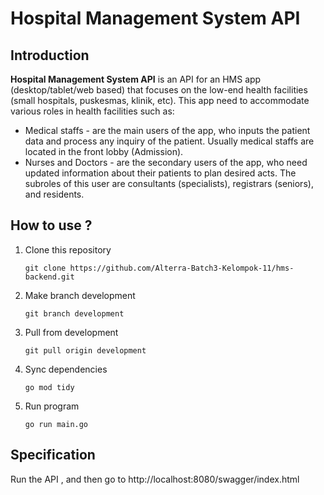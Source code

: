 # Hospital Management System API

## Introduction
**Hospital Management System API** is an API for an HMS app (desktop/tablet/web based) that focuses on the low-end health facilities (small hospitals, puskesmas, klinik, etc). This app need to accommodate various roles in health facilities such as:
- Medical staffs - are the main users of the app, who inputs the patient data and process any inquiry of the patient. Usually medical staffs are located in the front lobby (Admission).
- Nurses and Doctors - are the secondary users of the app, who need updated information about their patients to plan desired acts. The subroles of this user are consultants (specialists), registrars (seniors), and residents.

## How to use ?
1. Clone this repository
    ```shell
    git clone https://github.com/Alterra-Batch3-Kelompok-11/hms-backend.git
    ```
2. Make branch development
   ```shell
   git branch development
   ```
3. Pull from development
   ```shell
   git pull origin development
   ```
4. Sync dependencies
    ```shell
    go mod tidy
    ```
5. Run program
    ```shell
    go run main.go
    ```

## Specification
Run the API , and then go to http://localhost:8080/swagger/index.html


